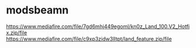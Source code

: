 # modsbeamn


https://www.mediafire.com/file/7gd6mhj449egoml/kn0z_Land_100.V2_Hotfix.zip/file
https://www.mediafire.com/file/c9xp3zidw3lltpt/land_feature.zip/file
